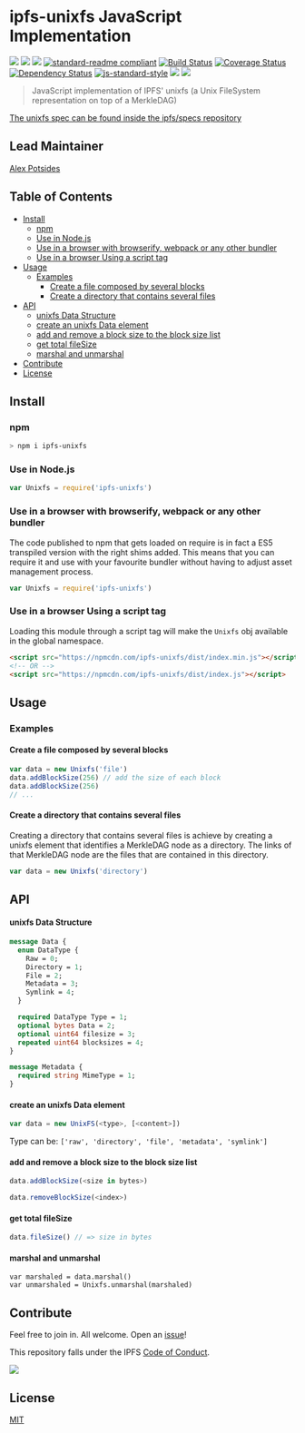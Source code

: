 # ipfs-unixfs JavaScript Implementation

[![](https://img.shields.io/badge/made%20by-Protocol%20Labs-blue.svg?style=flat-square)](http://ipn.io)
[![](https://img.shields.io/badge/project-IPFS-blue.svg?style=flat-square)](http://ipfs.io/)
[![](https://img.shields.io/badge/freenode-%23ipfs-blue.svg?style=flat-square)](http://webchat.freenode.net/?channels=%23ipfs)
[![standard-readme compliant](https://img.shields.io/badge/standard--readme-OK-green.svg?style=flat-square)](https://github.com/RichardLitt/standard-readme)
[![Build Status](https://travis-ci.org/ipfs/js-ipfs-unixfs.svg?style=flat-square&branch=master)](https://travis-ci.org/ipfs/js-ipfs-unixfs)
[![Coverage Status](https://coveralls.io/repos/github/ipfs/js-ipfs-unixfs/badge.svg?branch=master)](https://coveralls.io/github/ipfs/js-ipfs-unixfs?branch=master)
[![Dependency Status](https://david-dm.org/ipfs/js-ipfs-unixfs.svg?style=flat-square)](https://david-dm.org/ipfs/js-ipfs-unixfs)
[![js-standard-style](https://img.shields.io/badge/code%20style-standard-brightgreen.svg?style=flat-square)](https://github.com/feross/standard)
![](https://img.shields.io/badge/npm-%3E%3D3.0.0-orange.svg?style=flat-square)
![](https://img.shields.io/badge/Node.js-%3E%3D4.0.0-orange.svg?style=flat-square)

> JavaScript implementation of IPFS' unixfs (a Unix FileSystem representation on top of a MerkleDAG)

[The unixfs spec can be found inside the ipfs/specs repository](http://github.com/ipfs/specs)

## Lead Maintainer

[Alex Potsides](https://github.com/achingbrain)

## Table of Contents

- [Install](#install)
  - [npm](#npm)
  - [Use in Node.js](#use-in-nodejs)
  - [Use in a browser with browserify, webpack or any other bundler](#use-in-a-browser-with-browserify-webpack-or-any-other-bundler)
  - [Use in a browser Using a script tag](#use-in-a-browser-using-a-script-tag)
- [Usage](#usage)
  - [Examples](#examples)
    - [Create a file composed by several blocks](#create-a-file-composed-by-several-blocks)
    - [Create a directory that contains several files](#create-a-directory-that-contains-several-files)
- [API](#api)
    - [unixfs Data Structure](#unixfs-data-structure)
    - [create an unixfs Data element](#create-an-unixfs-data-element)
    - [add and remove a block size to the block size list](#add-and-remove-a-block-size-to-the-block-size-list)
    - [get total fileSize](#get-total-filesize)
    - [marshal and unmarshal](#marshal-and-unmarshal)
- [Contribute](#contribute)
- [License](#license)

## Install

### npm

```sh
> npm i ipfs-unixfs
```

### Use in Node.js

```JavaScript
var Unixfs = require('ipfs-unixfs')
```

### Use in a browser with browserify, webpack or any other bundler

The code published to npm that gets loaded on require is in fact a ES5 transpiled version with the right shims added. This means that you can require it and use with your favourite bundler without having to adjust asset management process.

```JavaScript
var Unixfs = require('ipfs-unixfs')
```

### Use in a browser Using a script tag

Loading this module through a script tag will make the `Unixfs` obj available in the global namespace.

```html
<script src="https://npmcdn.com/ipfs-unixfs/dist/index.min.js"></script>
<!-- OR -->
<script src="https://npmcdn.com/ipfs-unixfs/dist/index.js"></script>
```

## Usage

### Examples

#### Create a file composed by several blocks

```JavaScript
var data = new Unixfs('file')
data.addBlockSize(256) // add the size of each block
data.addBlockSize(256)
// ...
```

#### Create a directory that contains several files

Creating a directory that contains several files is achieve by creating a unixfs element that identifies a MerkleDAG node as a directory. The links of that MerkleDAG node are the files that are contained in this directory.

```JavaScript
var data = new Unixfs('directory')
```

## API

#### unixfs Data Structure

```protobuf
message Data {
  enum DataType {
    Raw = 0;
    Directory = 1;
    File = 2;
    Metadata = 3;
    Symlink = 4;
  }

  required DataType Type = 1;
  optional bytes Data = 2;
  optional uint64 filesize = 3;
  repeated uint64 blocksizes = 4;
}

message Metadata {
  required string MimeType = 1;
}
```

#### create an unixfs Data element

```JavaScript
var data = new UnixFS(<type>, [<content>])
```

Type can be: `['raw', 'directory', 'file', 'metadata', 'symlink']`

#### add and remove a block size to the block size list

```JavaScript
data.addBlockSize(<size in bytes>)
```

```JavaScript
data.removeBlockSize(<index>)
```

#### get total fileSize

```JavaScript
data.fileSize() // => size in bytes
```

#### marshal and unmarshal

```
var marshaled = data.marshal()
var unmarshaled = Unixfs.unmarshal(marshaled)
```

## Contribute

Feel free to join in. All welcome. Open an [issue](https://github.com/ipfs/js-ipfs-unixfs/issues)!

This repository falls under the IPFS [Code of Conduct](https://github.com/ipfs/community/blob/master/code-of-conduct.md).

[![](https://cdn.rawgit.com/jbenet/contribute-ipfs-gif/master/img/contribute.gif)](https://github.com/ipfs/community/blob/master/contributing.md)

## License

[MIT](LICENSE)

